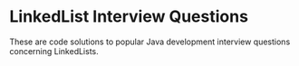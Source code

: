 # LinkedList Interview Questions

These are code solutions to popular Java development interview questions concerning LinkedLists.
